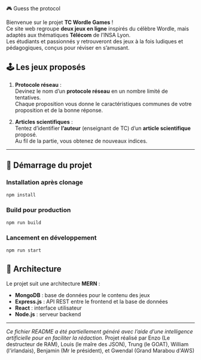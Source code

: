 🎮 Guess the protocol

Bienvenue sur le projet **TC Wordle Games** !  
Ce site web regroupe **deux jeux en ligne** inspirés du célèbre Wordle, mais adaptés aux thématiques **Télécom** de l’INSA Lyon.  
Les étudiants et passionnés y retrouveront des jeux à la fois ludiques et pédagogiques, conçus pour réviser en s’amusant.

## 🕹️ Les jeux proposés

1. **Protocole réseau** :  
   Devinez le nom d’un **protocole réseau** en un nombre limité de tentatives.  
   Chaque proposition vous donne le caractéristiques communes de votre proposition et de la bonne réponse.

2. **Articles scientifiques** :  
   Tentez d’identifier **l’auteur** (enseignant de TC) d’un **article scientifique** proposé.  
   Au fil de la partie, vous obtenez de nouveaux indices.

---

## 🚀 Démarrage du projet

### Installation après clonage

```bash
npm install
```

### Build pour production

```bash
npm run build
```

### Lancement en développement

```bash
npm run start
```

## 🧱 Architecture

Le projet suit une architecture **MERN** :

- **MongoDB** : base de données pour le contenu des jeux
- **Express.js** : API REST entre le frontend et la base de données
- **React** : interface utilisateur
- **Node.js** : serveur backend

---

*Ce fichier README a été partiellement généré avec l’aide d’une intelligence artificielle pour en faciliter la rédaction.*
Projet réalisé par Enzo (Le destructeur de RAM), Louis (le maîre des JSON), Trung (le GOAT), William (l'irlandais), Benjamin (Mr le président), et Gwendal (Grand Marabou d'AWS)
